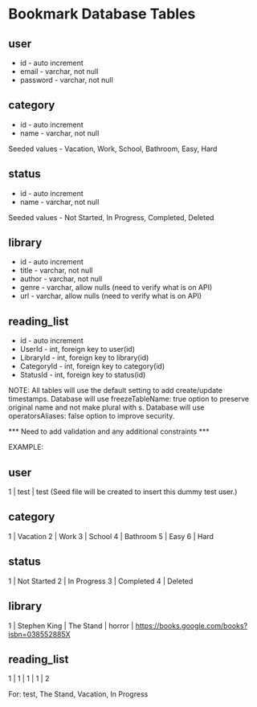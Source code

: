 # Bookmark Database Tables

## user
  * id       - auto increment
  * email    - varchar, not null
  * password - varchar, not null

## category
  * id   - auto increment
  * name - varchar, not null
  
  Seeded values - Vacation, Work, School, Bathroom, Easy, Hard

## status
  * id   - auto increment
  * name - varchar, not null
  
  Seeded values - Not Started, In Progress, Completed, Deleted

## library
  * id     - auto increment
  * title  - varchar, not null
  * author - varchar, not null
  * genre  - varchar, allow nulls (need to verify what is on API)
  * url    - varchar, allow nulls (need to verify what is on API)

## reading_list
  * id         - auto increment
  * UserId     - int, foreign key to user(id)
  * LibraryId  - int, foreign key to library(id)
  * CategoryId - int, foreign key to category(id)
  * StatusId   - int, foreign key to status(id)


NOTE: All tables will use the default setting to add create/update timestamps.
      Database will use freezeTableName: true option to preserve original name and not make plural with s.
      Database will use operatorsAliases: false option to improve security.

*** Need to add validation and any additional constraints ***

EXAMPLE:

## user 
  1 | test | test (Seed file will be created to insert this dummy test user.) 

## category
  1 | Vacation
  2 | Work
  3 | School
  4 | Bathroom
  5 | Easy
  6 | Hard

## status
  1 | Not Started
  2 | In Progress
  3 | Completed
  4 | Deleted

## library
  1 | Stephen King | The Stand | horror | https://books.google.com/books?isbn=038552885X

## reading_list
  1 | 1 | 1 | 1 | 2

  For: test, The Stand, Vacation, In Progress

